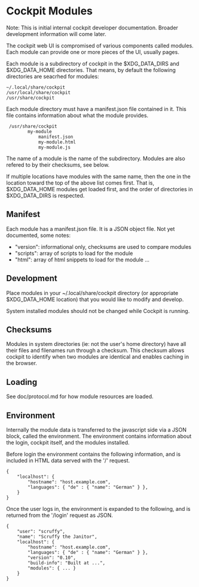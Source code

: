 Cockpit Modules
===============

Note: This is initial internal cockpit developer documentation.
Broader development information will come later.

The cockpit web UI is compromised of various components called modules.
Each module can provide one or more pieces of the UI, usually pages.

Each module is a subdirectory of cockpit in the $XDG_DATA_DIRS and
$XDG_DATA_HOME directories. That means, by default the following
directories are seacrhed for modules:

    ~/.local/share/cockpit
    /usr/local/share/cockpit
    /usr/share/cockpit

Each module directory must have a manifest.json file contained in it.
This file contains information about what the module provides.

     /usr/share/cockpit
            my-module
                manifest.json
                my-module.html
                my-module.js

The name of a module is the name of the subdirectory. Modules are also
refered to by their checksums, see below.

If multiple locations have modules with the same name, then the one
in the location toward the top of the above list comes first. That is,
$XDG_DATA_HOME modules get loaded first, and the order of directories
in $XDG_DATA_DIRS is respected.


Manifest
--------

Each module has a manifest.json file. It is a JSON object file.
Not yet documented, some notes:

 * "version": informational only, checksums are used to compare modules
 * "scripts": array of scripts to load for the module
 * "html": array of html snippets to load for the module
 ...


Development
-----------

Place modules in your ~/.local/share/cockpit directory (or appropriate
$XDG_DATA_HOME location) that you would like to modify and develop.

System installed modules should not be changed while Cockpit is running.


Checksums
---------

Modules in system directories (ie: not the user's home directory) have
all their files and filenames run through a checksum. This checksum
allows cockpit to identify when two modules are identical and enables
caching in the browser.


Loading
-------

See doc/protocol.md for how module resources are loaded.

Environment
-----------

Internally the module data is transferred to the javascript side via
a JSON block, called the environment. The environment contains
information about the login, cockpit itself, and the modules installed.

Before login the environment contains the following information, and
is included in HTML data served with the '/' request.

    {
        "localhost": {
            "hostname": "host.example.com",
            "languages": { "de" : { "name": "German" } },
        }
    }

Once the user logs in, the environment is expanded to the following,
and is returned from the '/login' request as JSON.

    {
        "user": "scruffy",
        "name": "Scruffy the Janitor",
        "localhost": {
            "hostname": "host.example.com",
            "languages": { "de" : { "name": "German" } },
            "version": "0.10",
            "build-info": "Built at ...",
            "modules": { ... }
        }
    }

